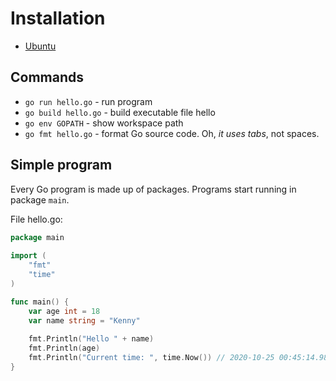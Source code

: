 # Installation

- [Ubuntu](https://github.com/golang/go/wiki/Ubuntu)

## Commands

- `go run hello.go` - run program
- `go build hello.go` - build executable file hello
- `go env GOPATH` - show workspace path
- `go fmt hello.go` - format Go source code. Oh, *it uses tabs*, not spaces.

## Simple program

Every Go program is made up of packages.
Programs start running in package `main`.

File hello.go:

```go
package main
  
import (
    "fmt"
    "time"
)

func main() {
    var age int = 18
    var name string = "Kenny"
    
    fmt.Println("Hello " + name)
    fmt.Println(age)
    fmt.Println("Current time: ", time.Now()) // 2020-10-25 00:45:14.986395317 +0500 +05 m=+0.000031018
}
```

